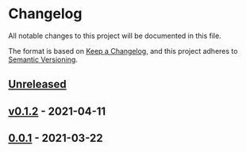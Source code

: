 # Changelog

All notable changes to this project will be documented in this file.

The format is based on [Keep a Changelog](https://keepachangelog.com/en/1.0.0/),
and this project adheres to [Semantic Versioning](https://semver.org/spec/v2.0.0.html).

## [Unreleased]

## [v0.1.2] - 2021-04-11

## [0.0.1] - 2021-03-22

[Unreleased]: https://github.com/billsioros/dotify/compare/v0.1.2...HEAD

[v0.1.2]: https://github.com/billsioros/dotify/compare/0.0.1...v0.1.2

[0.0.1]: https://github.com/billsioros/dotify/compare/cd086bbe1d47c28af85a87673d9addfdacfde4f6...0.0.1
